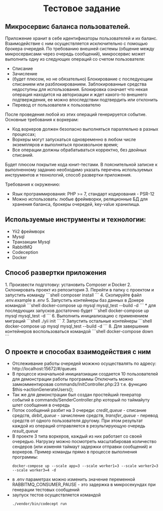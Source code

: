 <h1 align="center">Тестовое задание</h1>
<h2>Микросервис баланса пользователей.</h2>
Приложение хранит в себе идентификаторы пользователей и их баланс. Взаимодействие с ним осуществляется исключительно с помощью брокера очередей. 
По требованию внешней системы (общение между микросервисами через очередь сообщений), микросервис может выполнить одну из следующих операций со счетом пользователя: 
<ul>
    <li>Списание</li> 
    <li>Зачисление</li>
    <li>(будет плюсом, но не обязательно) Блокирование с последующим списанием или разблокированием. Заблокированные средства недоступны для использования. Блокировка означает что некая операция находится на авторизации и ждет какого-то внешнего подтверждения, ее можно впоследствии подтвердить или отклонить</li>  
    <li>Перевод от пользователя к пользователю</li>
</ul>
После проведения любой из этих операций генерируется событие. 
Основные требования к воркерам:
<ul>
    <li>Код воркеров должен безопасно выполняться параллельно в разных процессах;</li> 
    <li>Воркеры могут запускаться одновременно в любом числе экземпляров и выполняться произвольное время;</li> 
    <li>Все операции должны обрабатываться корректно, без двойных списаний.</li>
</ul>
Будет плюсом покрытие кода юнит-тестами. 
В пояснительной записке к выполненному заданию необходимо указать перечень используемых инструментов и технологий,  способ развертки приложения. 

Требования к окружению:
<ul>
    <li>Язык программирования: PHP >= 7, стандарт кодирования - PSR-12</li>
    <li>Можно использовать: любые фреймворки, реляционные БД для хранения баланса, брокеры очередей, key-value хранилища.</li>
</ul>

<h2>Используемые инструменты и технологии:</h2>
<ul>
    <li>Yii2 фреймворк</li>
    <li>Mysql</li>
    <li>Транзакции Mysql</li>
    <li>RabbitMQ</li>
    <li>Codeception</li>
    <li>Docker</li>
</ul>

<h2>Способ развертки приложения</h2>
1. Произвести подготовку: установить Composer и Docker
2. Склонировать проект из репозитория
3. Перейти в папку с проектом и запустить команду 
```shell
composer install
```
4. Скопируйте файл .env.example в .env
5. Запустить контейнеры баз данных в Докере командой
```shell
docker-compose up mysql mysql_test --build -d
```
* для последующих запусков достаточно будет
```shell
docker-compose up mysql mysql_test -d
```
6. Выполнить инициализацию с применением миграций
```shell
./yii init
```
7. Запустить остальные контейнеры
```shell
docker-compose up mysql mysql_test --build -d
```
8. Для завершения контейнеров воспользоваться командой
```shell
docker-compose down
```

<h2>О проекте и способах взаимодействия с ним</h2>
<ul>
    <li>Отслеживание работы очередей можжно осуществалять по адресу: http://localhost:15672/#/queues </li>
    <li>
        В процессе изначальной инициалзиации создается 10 пользователей для демонстрации работы программы
        Отключить можно замкомментировав commands/InitController.php:23 т.е. функцию $this->actionGenerateUsers();
    </li>
    <li>Так же для демонстрации был создан простейший генератор событий в commands/SenderController.php который по таймайуту шлет сообщения в очередь</li>
    <li>Поток сообщений разбит на 3 очереди: <i>credit_queue</i> - списание средств, <i>debit_queue</i> - зачисление средств, <i>transfer_queue</i> - перевод средств от одного пользователя другому. При этом результат каждой из операций отправляется в результирующую очередь <i>result_queue</i></li>
    <li>
        В проекте 3 типа воркеров, каждый из них работает со своей очередью. Нагрузку можно посмотреть масштабировав количество сендеров (или изменяя таймаут задержки отправки сообщений) и воркеров. Пример команды прямо в процессе выполнения программы:

```shell
docker-compose up --scale app=3 --scale worker1=3 --scale worker2=3 --scale worker3=4 -d
```
</li>
    <li>в .env параметрах можно изменить значение переменной RABBITMQ_CONSUMER_PAUSE - это задержка в микросекундах при генерации тестовых сообщений</li>
    <li>заупуск тестов осуществляется командой 

```shell
./vendor/bin/codecept run
```
</li>
</ul>
